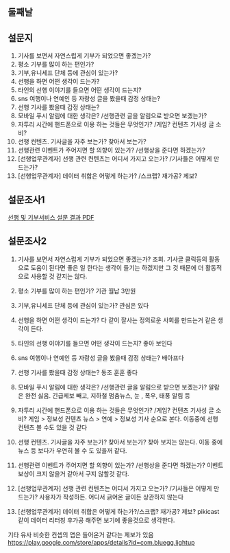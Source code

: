 ## 둘째날

##  설문지
1. 기사를 보면서 자연스럽게 기부가 되었으면 좋겠는가?
2. 평소 기부를 많이 하는 편인가?
3. 기부,유니세프 단체 등에 관심이 있는가?
4. 선행을 하면 어떤 생각이 드는가?
5. 타인의 선행 이야기를 들으면 어떤 생각이 드는지?
6. sns 여행이나 연예인 등 자랑성 글을 봤을때 감정 상태는?
7. 선행 기사를 봤을때 감정 상태는?
8. 모바일 푸시 알림에 대한 생각은?
/선행관련 글을 알림으로 받으면 보겠는가?
9. 자투리 시간에 핸드폰으로 이용 하는 것들은 무엇인가?
/게임? 컨텐츠 기사성 글 소비?
10. 선행 컨텐츠. 기사글을 자주 보는가? 찾아서 보는가?
11. 선행관련 이벤트가 주어지면 할 의향이 있는가?
/선행상을 준다면 하겠는가?
12. [선행업무관계자] 선행 관련 컨텐츠는 어디서 가지고 오는가?
/기사들은 어떻게 만드는가?
13. [선행업무관계자] 데이터 취합은 어떻게 하는가?
/스크랩? 재가공? 제보?

## 설문조사1
[선행 및 기부서비스 설문 결과 PDF](https://docs.google.com/file/d/0Bx2HRnvXDiZ5dEltaTVGemt6Yk0)

##  설문조사2
1. 기사를 보면서 자연스럽게 기부가 되었으면 좋겠는가?
조회. 기사글 클릭등의 활동으로 도움이 된다면 좋은 일 한다는 생각이 들기는 하겠지만
그 것 때문에 더 활동적으로 사용할 것 같지는 않다.

2. 평소 기부를 많이 하는 편인가?
기관 월납 3만원

3. 기부,유니세프 단체 등에 관심이 있는가?
관심은 있다

4. 선행을 하면 어떤 생각이 드는가?
다 같이 잘사는 정의로운 사회를 만드는거 같은 생각이 든다.

5. 타인의 선행 이야기를 들으면 어떤 생각이 드는지?
좋아 보인다

6. sns 여행이나 연예인 등 자랑성 글을 봤을때 감정 상태는?
배아프다

7. 선행 기사를 봤을때 감정 상태는?
동조 훈훈 좋다

8. 모바일 푸시 알림에 대한 생각은?
/선행관련 글을 알림으로 받으면 보겠는가?
알람은 완전 싫음. 긴급제보 빼고, 지하철 멈춤뉴스, 눈 , 폭우, 태풍 알림 등

9. 자투리 시간에 핸드폰으로 이용 하는 것들은 무엇인가? /게임? 컨텐츠 기사성 글 소비?
게임 > 정보성 컨텐츠 뉴스 > 연예 > 정보성 기사 순으로 본다. 이동중에 선행 컨텐츠 볼 수도 있을 것 같다

10. 선행 컨텐츠. 기사글을 자주 보는가? 찾아서 보는가?
찾아 보지는 않는다. 이동 중에 뉴스 등 보다가 우연히 볼 수 도 있을꺼 같다.

11. 선행관련 이벤트가 주어지면 할 의향이 있는가? /선행상을 준다면 하겠는가?
이벤트 보상이 크지 않을거 같아서 구지 않할것 같다.

12. [선행업무관계자] 선행 관련 컨텐츠는 어디서 가지고 오는가? /기사들은 어떻게 만드는가?
사용자가 작성하든. 어디서 긁어온 글이든 상관하지 않는다

13. [선행업무관계자] 데이터 취합은 어떻게 하는가?/스크랩? 재가공? 제보?
pikicast 같이 데이터 리터칭 후가공 해주면 보기에 좋을것으로 생각한다.

기타
유사 비슷한 컨셉의 앱은 들어온거 같다는 제보가 있음
https://play.google.com/store/apps/details?id=com.bluegg.lightup

